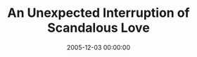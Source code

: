 ---
layout: series
series: "An Unexpected Interruption of Scandalous Love"
permalink: "/an-unexpected-interruption-of-scandalous-love/"
title: An Unexpected Interruption of Scandalous Love
date: 2005-12-03 00:00:00
endDate: 2005-12-24 00:00:00
description: "Sometimes our world seems to be one giant contradiction. And Christmas is no different. Its a time of warm family memories and fathers who dont talk to their children. A time of being thankful for how much we have and hurt by how much we dont. A time of nice spiritual feelings and a nagging feeling were on our own. Its the story of mankind."
src: "http://s3.amazonaws.com/crossroads-media/images/legacy/content/unexpected.jpg"
---